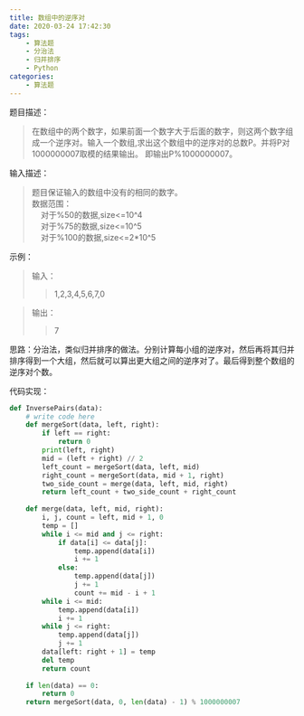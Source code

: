 ```yaml
---
title: 数组中的逆序对
date: 2020-03-24 17:42:30
tags: 
	- 算法题
	- 分治法
	- 归并排序
	- Python
categories:
	- 算法题
---
```


题目描述：
> 在数组中的两个数字，如果前面一个数字大于后面的数字，则这两个数字组成一个逆序对。输入一个数组,求出这个数组中的逆序对的总数P。并将P对1000000007取模的结果输出。 即输出P%1000000007。

<!-- more -->

输入描述：
> 题目保证输入的数组中没有的相同的数字。		
> 数据范围：			
> &nbsp;&nbsp;&nbsp;&nbsp;对于%50的数据,size<=10^4		
> &nbsp;&nbsp;&nbsp;&nbsp;对于%75的数据,size<=10^5		
> &nbsp;&nbsp;&nbsp;&nbsp;对于%100的数据,size<=2*10^5		

示例：
> 输入：	
>> 1,2,3,4,5,6,7,0	

> 输出：
>> 7

思路：分治法，类似归并排序的做法。分别计算每小组的逆序对，然后再将其归并排序得到一个大组，然后就可以算出更大组之间的逆序对了。最后得到整个数组的逆序对个数。

代码实现：

```python
def InversePairs(data):
    # write code here
    def mergeSort(data, left, right):
        if left == right:
            return 0
        print(left, right)
        mid = (left + right) // 2
        left_count = mergeSort(data, left, mid)
        right_count = mergeSort(data, mid + 1, right)
        two_side_count = merge(data, left, mid, right)
        return left_count + two_side_count + right_count
    
    def merge(data, left, mid, right):
        i, j, count = left, mid + 1, 0
        temp = []
        while i <= mid and j <= right:
            if data[i] <= data[j]:
                temp.append(data[i])
                i += 1
            else:
                temp.append(data[j])
                j += 1
                count += mid - i + 1
        while i <= mid:
            temp.append(data[i])
            i += 1
        while j <= right:
            temp.append(data[j])
            j += 1
        data[left: right + 1] = temp
        del temp
        return count
	
    if len(data) == 0: 
        return 0
    return mergeSort(data, 0, len(data) - 1) % 1000000007

```




